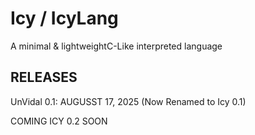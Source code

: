 # Icy / IcyLang

A minimal & lightweightC-Like interpreted language

## RELEASES
UnVidal 0.1: AUGUSST 17, 2025 (Now Renamed to Icy 0.1)

COMING ICY 0.2 SOON
